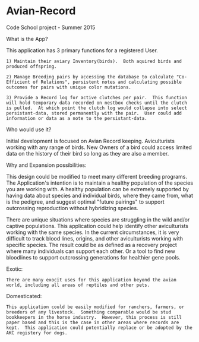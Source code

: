 # Avian-Record
Code School project - Summer 2015

What is the App?

  This application has 3 primary functions for a registered User.
  
    1) Maintain their aviary Inventory(birds).  Both aquired birds and produced offspring.
    
    2) Manage Breeding pairs by accessing the database to calculate "Co-Efficient of Relations", persistent notes and calculating possible outcomes for pairs with unique color mutations.
    
    3) Provide a Record log for active clutches per pair.  This function will hold temporary data recorded on nestbox checks until the clutch is pulled.  At which point the clutch log would collapse into select persistant-data, stored permanently with the pair.  User could add information or data as a note to the persistant-data.


Who would use it?

  Initial development is focused on Avian Record keeping.  Aviculturists working with any range of birds.
  New Owners of a bird could access limited data on the history of their bird so long as they are also a member.



Why and Expansion possibilities:

  This design could be modified to meet many different breeding programs.  The Application's intention is to maintain a healthy population of the species you are working with.  A healthy population can be extremely supported by having data about species and individual birds, where they came from, what is the pedigree, and suggest optimal "future pairings" to support outcrossing reproduction without hybridizing species.
  
  There are unique situations where species are struggling in the wild and/or captive populations.  This application could help identify other aviculturists working with the same species. In the current circumstances, it is very difficult to track blood lines, origins, and other aviculturists working with specific species. The result could be as defined as a recovery project where many individuals can support each other.  Or a tool to find new bloodlines to support outcrossing generations for healthier gene pools.
  
  
  Exotic:
  
    There are many exocit uses for this application beyond the avian world, including all areas of reptiles and other pets.
    
  Domesticated:
  
    This application could be easily modified for ranchers, farmers, or breeders of any livestock.  Something comparable would be stud bookkeepers in the horse industry.  However, this process is still paper based and this is the case in other areas where records are kept.  This application could potentially replace or be adopted by the AKC registery for dogs.


